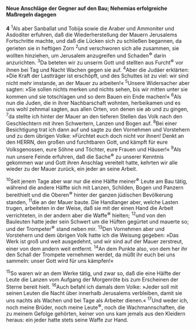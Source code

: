 #### Neue Anschläge der Gegner auf den Bau; Nehemias erfolgreiche Maßregeln dagegen

__4__
<sup>1</sup>Als aber Sanballat und Tobija sowie die Araber und Ammoniter und Asdoditer erfuhren, daß die Wiederherstellung der Mauern Jerusalems Fortschritte machte, und daß die Lücken sich zu schließen begannen, da gerieten sie in heftigen Zorn
<sup>2</sup>und verschworen sich alle zusammen, sie wollten hinziehen, um Jerusalem anzugreifen und Schaden<sup title="oder: Verwirrung">&#x2732;</sup> darin anzurichten.
<sup>3</sup>Da beteten wir zu unserm Gott und stellten aus Furcht<sup title="oder: zum Schutz">&#x2732;</sup> vor ihnen bei Tag und Nacht Wachen gegen sie auf.
<sup>4</sup>Aber die Judäer erklärten: »Die Kraft der Lastträger ist erschöpft, und des Schuttes ist zu viel: wir sind nicht mehr imstande, an der Mauer zu arbeiten!«
<sup>5</sup>Unsere Widersacher aber sagten: »Sie sollen nichts merken und nichts sehen, bis wir mitten unter sie kommen und sie totschlagen und so dem Bauen ein Ende machen!«
<sup>6</sup>Als nun die Juden, die in ihrer Nachbarschaft wohnten, herbeikamen und es uns wohl zehnmal sagten, aus allen Orten, von denen sie ab und zu gingen,
<sup>7</sup>da stellte ich hinter der Mauer an den tieferen Stellen das Volk nach den Geschlechtern mit ihren Schwertern, Lanzen und Bogen auf.
<sup>8</sup>Bei einer Besichtigung trat ich dann auf und sagte zu den Vornehmen und Vorstehern und zu dem übrigen Volke: »Fürchtet euch doch nicht vor ihnen! Denkt an den HERRN, den großen und furchtbaren Gott, und kämpft für eure Volksgenossen, eure Söhne und Töchter, eure Frauen und Häuser!«
<sup>9</sup>Als nun unsere Feinde erfuhren, daß die Sache<sup title="= ihr Plan">&#x2732;</sup> zu unserer Kenntnis gekommen war und Gott ihren Anschlag vereitelt hatte, kehrten wir alle wieder zu der Mauer zurück, ein jeder an seine Arbeit.

<sup>10</sup>Seit jenem Tage aber war nur die eine Hälfte meiner<sup title="d.h. der zu meinem Gefolge gehörenden">&#x2732;</sup> Leute am Bau tätig, während die andere Hälfte sich mit Lanzen, Schilden, Bogen und Panzern bereithielt und die Oberen<sup title="= Offiziere">&#x2732;</sup> hinter der ganzen jüdischen Bevölkerung standen,
<sup>11</sup>die an der Mauer baute. Die Handlanger aber, welche Lasten trugen, arbeiteten in der Weise, daß sie mit der einen Hand die Arbeit verrichteten, in der andern aber die Waffe<sup title="d.h. den Speer oder: Wurfspieß">&#x2732;</sup> hielten;
<sup>12</sup>und von den Bauleuten hatte jeder sein Schwert um die Hüften gegürtet und mauerte so; und der Trompeter<sup title="= Signalbläser">&#x2732;</sup> stand neben mir.
<sup>13</sup>Den Vornehmen aber und Vorstehern und dem übrigen Volk hatte ich die Weisung gegeben: »Das Werk ist groß und weit ausgedehnt, und wir sind auf der Mauer zerstreut, einer von dem andern weit entfernt.
<sup>14</sup>An dem Punkte also, von dem her ihr den Schall der Trompete vernehmen werdet, da müßt ihr euch bei uns sammeln: unser Gott wird für uns kämpfen!«

<sup>15</sup>So waren wir an dem Werke tätig, und zwar so, daß die eine Hälfte der Leute die Lanzen vom Aufgang der Morgenröte bis zum Erscheinen der Sterne bereit hielt.
<sup>16</sup>Auch befahl ich damals dem Volke: »Jeder soll mit seinen Leuten die Nacht über innerhalb Jerusalems verbleiben, damit sie uns nachts als Wachen und bei Tage als Arbeiter dienen.«
<sup>17</sup>Und weder ich, noch meine Brüder, noch meine Leute<sup title="oder: Diener">&#x2732;</sup>, noch die Wachmannschaften, die zu meinem Gefolge gehörten, keiner von uns kam jemals aus den Kleidern heraus: ein jeder hatte stets seine Waffe zur Hand.